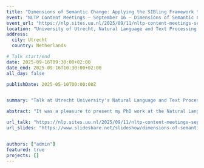 ```yaml
---
title: "Dimensions of Semantic Change: Applying the SIBling Framework to Mental Health Concepts"
event: "NLTP Content Meetings – September 16 – Dimensions of Semantic Change: Applying the SIBling Framework to Mental Health Concepts by Naomi Baes"
event_url: "https://nlp.sites.uu.nl/2025/09/11/nltp-content-meetings-september-16-dimensions-of-semantic-change-applying-the-sibling-framework-to-mental-health-concepts-by-naomi-baes/"
location: "University of Utrecht, Natural Language and Text Processing Lab"
address:
  city: Utrecht
  country: Netherlands

# Talk start/end
date: 2025-09-16T09:30:00+02:00
date_end: 2025-09-16T10:30:00+02:00
all_day: false

publishDate: 2025-05-10T00:00:00Z


summary: "Talk at Utrecht University's Natural Language and Text Processing Lab on two complementary frameworks for studying lexical semantic change: (1) SIBling, which models change along three dimensions (Sentiment, Intensity, Breadth); and (2) LSC-Eval, which generates synthetic benchmarks for evaluating methods. Together, they provide tools for tracing socially significant conceptual shifts, with applications to mental health concepts."

abstract: "It was a pleasure to present my PhD work at the Natural Language and Text Processing Lab, Utrecht University. I introduced two complementary frameworks for studying lexical semantic change: (1) SIBling — models change along Sentiment, Intensity, and Breadth; and (2) LSC-Eval — generates synthetic benchmarks for evaluating methods to detect change. Together, they offer new tools for tracing socially significant conceptual shifts, with applications to mental health concepts. Talk info: https://nlp.sites.uu.nl/2025/09/11/nltp-content-meetings-september-16-dimensions-of-semantic-change-applying-the-sibling-framework-to-mental-health-concepts-by-naomi-baes/ | Slides Above."

url_talk: "https://nlp.sites.uu.nl/2025/09/11/nltp-content-meetings-september-16-dimensions-of-semantic-change-applying-the-sibling-framework-to-mental-health-concepts-by-naomi-baes/"
url_slides: "https://www.slideshare.net/slideshow/dimensions-of-semantic-change-validation-and-application-of-the-sibling-framework/283131650"


authors: ["admin"]
featured: true
projects: []
---
```

